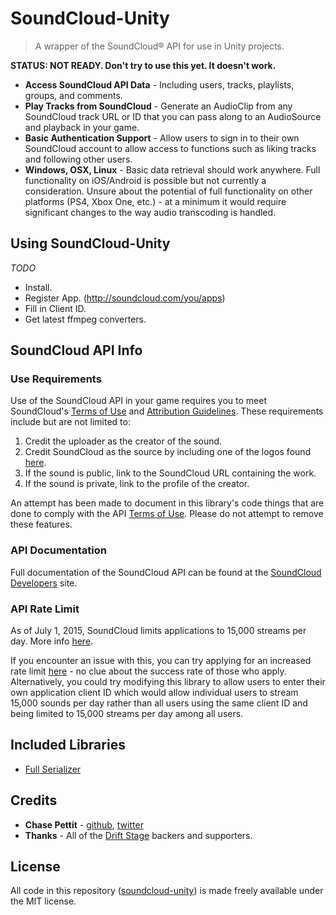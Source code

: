 # SoundCloud-Unity
> A wrapper of the SoundCloud® API for use in Unity projects.

**STATUS: NOT READY. Don't try to use this yet. It doesn't work.**

* **Access SoundCloud API Data** - Including users, tracks, playlists, groups, and comments.
* **Play Tracks from SoundCloud** - Generate an AudioClip from any SoundCloud track URL or ID that you can pass along to an AudioSource and playback in your game.
* **Basic Authentication Support** - Allow users to sign in to their own SoundCloud account to allow access to functions such as liking tracks and following other users.
* **Windows, OSX, Linux** - Basic data retrieval should work anywhere. Full functionality on iOS/Android is possible but not currently a consideration. Unsure about the potential of full functionality on other platforms (PS4, Xbox One, etc.) - at a minimum it would require significant changes to the way audio transcoding is handled.

## Using SoundCloud-Unity

*TODO*

* Install.
* Register App. (http://soundcloud.com/you/apps)
* Fill in Client ID.
* Get latest ffmpeg converters.

## SoundCloud API Info
### Use Requirements
Use of the SoundCloud API in your game requires you to meet SoundCloud's [Terms of Use][] and [Attribution Guidelines][]. These requirements include but are not limited to:

1. Credit the uploader as the creator of the sound.
1. Credit SoundCloud as the source by including one of the logos found [here][Attribution Guidelines].
1. If the sound is public, link to the SoundCloud URL containing the work.
1. If the sound is private, link to the profile of the creator.

An attempt has been made to document in this library's code things that are done to comply with the API [Terms of Use][]. Please do not attempt to remove these features.

### API Documentation
Full documentation of the SoundCloud API can be found at the [SoundCloud Developers][] site.

### API Rate Limit
As of July 1, 2015, SoundCloud limits applications to 15,000 streams per day. More info [here][Rate Limit Announcement].

If you encounter an issue with this, you can try applying for an increased rate limit [here][High Volume App] - no clue about the success rate of those who apply. Alternatively, you could try modifying this library to allow users to enter their own application client ID which would allow individual users to stream 15,000 sounds per day rather than all users using the same client ID and being limited to 15,000 streams per day among all users.

## Included Libraries
* [Full Serializer](https://github.com/jacobdufault/fullserializer)

## Credits
* **Chase Pettit** - [github](https://github.com/Chaser324), [twitter](http://twitter.com/chasepettit)
* **Thanks** - All of the [Drift Stage][] backers and supporters.

## License
All code in this repository ([soundcloud-unity](https://github.com/Chaser324/soundcloud-unity)) is made freely available under the MIT license.

[Terms of Use]: https://developers.soundcloud.com/docs/api/terms-of-use
[Attribution Guidelines]: https://developers.soundcloud.com/docs/api/buttons-logos
[SoundCloud Developers]: https://developers.soundcloud.com/
[Rate Limit Announcement]: https://developers.soundcloud.com/blog/limits
[High Volume App]: https://docs.google.com/forms/d/16Vs0Ikv2HqH8UJPGmX5kF2Wy4Rx_qMpgDrL39ACJKyE/viewform
[Drift Stage]: http://www.driftstagegame.com/
